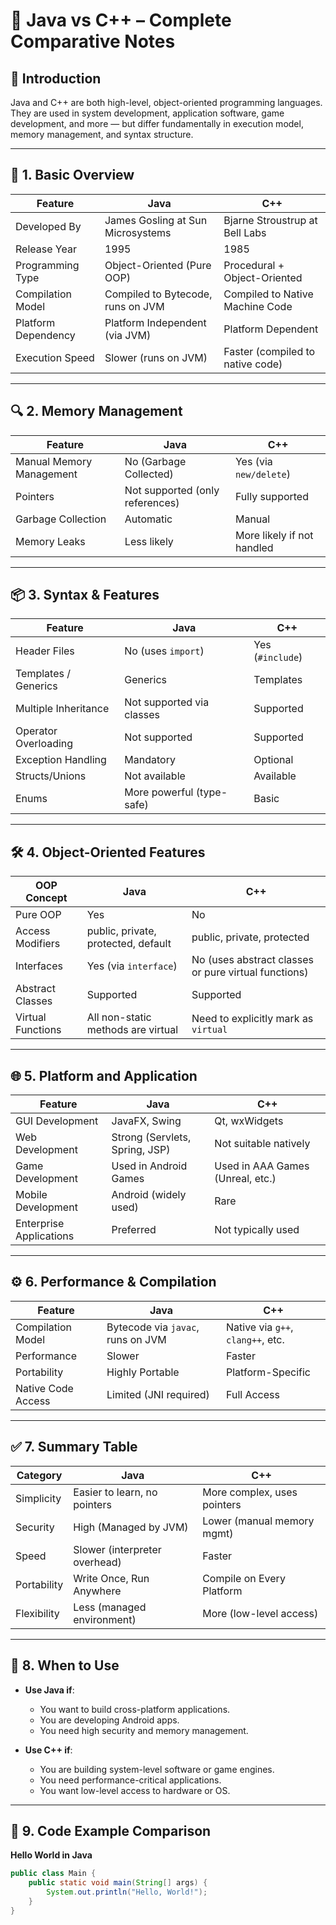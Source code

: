 # 📘 Java vs C++ – Complete Comparative Notes

## 🔰 Introduction

Java and C++ are both high-level, object-oriented programming languages.  
They are used in system development, application software, game development, and more — but differ fundamentally in execution model, memory management, and syntax structure.

---

## 🧠 1. Basic Overview

| Feature              | Java                                | C++                                  |
|----------------------|--------------------------------------|--------------------------------------|
| Developed By         | James Gosling at Sun Microsystems    | Bjarne Stroustrup at Bell Labs       |
| Release Year         | 1995                                 | 1985                                 |
| Programming Type     | Object-Oriented (Pure OOP)           | Procedural + Object-Oriented         |
| Compilation Model    | Compiled to Bytecode, runs on JVM    | Compiled to Native Machine Code      |
| Platform Dependency  | Platform Independent (via JVM)       | Platform Dependent                   |
| Execution Speed      | Slower (runs on JVM)                 | Faster (compiled to native code)     |

---

## 🔍 2. Memory Management

| Feature                 | Java                                | C++                                |
|-------------------------|--------------------------------------|------------------------------------|
| Manual Memory Management| No (Garbage Collected)              | Yes (via `new/delete`)             |
| Pointers                | Not supported (only references)      | Fully supported                    |
| Garbage Collection      | Automatic                            | Manual                             |
| Memory Leaks            | Less likely                          | More likely if not handled         |

---

## 📦 3. Syntax & Features

| Feature                 | Java                                | C++                                |
|-------------------------|--------------------------------------|------------------------------------|
| Header Files            | No (uses `import`)                   | Yes (`#include`)                   |
| Templates / Generics    | Generics                             | Templates                          |
| Multiple Inheritance    | Not supported via classes            | Supported                          |
| Operator Overloading    | Not supported                        | Supported                          |
| Exception Handling      | Mandatory                           | Optional                           |
| Structs/Unions          | Not available                        | Available                          |
| Enums                   | More powerful (type-safe)            | Basic                              |

---

## 🛠 4. Object-Oriented Features

| OOP Concept             | Java                                | C++                                |
|-------------------------|--------------------------------------|------------------------------------|
| Pure OOP                | Yes                                  | No                                 |
| Access Modifiers        | public, private, protected, default  | public, private, protected         |
| Interfaces              | Yes (via `interface`)                | No (uses abstract classes or pure virtual functions) |
| Abstract Classes        | Supported                            | Supported                          |
| Virtual Functions       | All non-static methods are virtual   | Need to explicitly mark as `virtual` |

---

## 🌐 5. Platform and Application

| Feature                 | Java                                | C++                                |
|-------------------------|--------------------------------------|------------------------------------|
| GUI Development         | JavaFX, Swing                        | Qt, wxWidgets                      |
| Web Development         | Strong (Servlets, Spring, JSP)       | Not suitable natively              |
| Game Development        | Used in Android Games                | Used in AAA Games (Unreal, etc.)   |
| Mobile Development      | Android (widely used)                | Rare                               |
| Enterprise Applications | Preferred                            | Not typically used                 |

---

## ⚙️ 6. Performance & Compilation

| Feature                 | Java                                | C++                                |
|-------------------------|--------------------------------------|------------------------------------|
| Compilation Model       | Bytecode via `javac`, runs on JVM    | Native via `g++`, `clang++`, etc. |
| Performance             | Slower                               | Faster                             |
| Portability             | Highly Portable                     | Platform-Specific                  |
| Native Code Access      | Limited (JNI required)               | Full Access                        |

---

## ✅ 7. Summary Table

| Category               | Java                                | C++                                |
|------------------------|--------------------------------------|------------------------------------|
| Simplicity             | Easier to learn, no pointers         | More complex, uses pointers        |
| Security               | High (Managed by JVM)                | Lower (manual memory mgmt)         |
| Speed                  | Slower (interpreter overhead)        | Faster                             |
| Portability            | Write Once, Run Anywhere             | Compile on Every Platform          |
| Flexibility            | Less (managed environment)           | More (low-level access)            |

---

## 🧾 8. When to Use

- **Use Java if**:
  - You want to build cross-platform applications.
  - You are developing Android apps.
  - You need high security and memory management.

- **Use C++ if**:
  - You are building system-level software or game engines.
  - You need performance-critical applications.
  - You want low-level access to hardware or OS.

---

## 🧠 9. Code Example Comparison

**Hello World in Java**
```java
public class Main {
    public static void main(String[] args) {
        System.out.println("Hello, World!");
    }
}
 